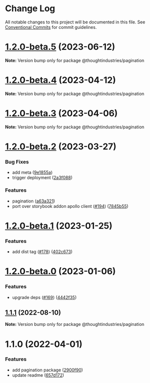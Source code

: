 # Change Log

All notable changes to this project will be documented in this file.
See [Conventional Commits](https://conventionalcommits.org) for commit guidelines.

# [1.2.0-beta.5](https://github.com/thoughtindustries/helium/compare/@thoughtindustries/pagination@1.2.0-beta.4...@thoughtindustries/pagination@1.2.0-beta.5) (2023-06-12)

**Note:** Version bump only for package @thoughtindustries/pagination





# [1.2.0-beta.4](https://github.com/thoughtindustries/helium/compare/@thoughtindustries/pagination@1.2.0-beta.2...@thoughtindustries/pagination@1.2.0-beta.4) (2023-04-12)

**Note:** Version bump only for package @thoughtindustries/pagination





# [1.2.0-beta.3](https://github.com/thoughtindustries/helium/compare/@thoughtindustries/pagination@1.2.0-beta.2...@thoughtindustries/pagination@1.2.0-beta.3) (2023-04-06)

**Note:** Version bump only for package @thoughtindustries/pagination





# [1.2.0-beta.2](https://github.com/thoughtindustries/helium/compare/@thoughtindustries/pagination@1.2.0-beta.1...@thoughtindustries/pagination@1.2.0-beta.2) (2023-03-27)


### Bug Fixes

* add meta ([9e1855a](https://github.com/thoughtindustries/helium/commit/9e1855a035237e4005cb4cfeca0a62983c7d079e))
* trigger deployment ([2a3f088](https://github.com/thoughtindustries/helium/commit/2a3f0888aef649bdebbe24e6147fbb677481e9ab))


### Features

* pagination ([a63a321](https://github.com/thoughtindustries/helium/commit/a63a321b49e156af03527626841716dce19e0c17))
* port over storybook addon apollo client ([#194](https://github.com/thoughtindustries/helium/issues/194)) ([7845b55](https://github.com/thoughtindustries/helium/commit/7845b55144e452b8baab4e9bdae9510ebfb91819))





# [1.2.0-beta.1](https://github.com/thoughtindustries/helium/compare/@thoughtindustries/pagination@1.2.0-beta.0...@thoughtindustries/pagination@1.2.0-beta.1) (2023-01-25)


### Features

* add dist tag ([#178](https://github.com/thoughtindustries/helium/issues/178)) ([402c673](https://github.com/thoughtindustries/helium/commit/402c67371b68a72d488c977701551b8a91ef5959))





# [1.2.0-beta.0](https://github.com/thoughtindustries/helium/compare/@thoughtindustries/pagination@1.1.1...@thoughtindustries/pagination@1.2.0-beta.0) (2023-01-06)


### Features

* upgrade deps ([#169](https://github.com/thoughtindustries/helium/issues/169)) ([4442f35](https://github.com/thoughtindustries/helium/commit/4442f35f6013119bb5e9baf154bdab9a3583b543))





## [1.1.1](https://github.com/thoughtindustries/helium/compare/@thoughtindustries/pagination@1.1.0...@thoughtindustries/pagination@1.1.1) (2022-08-10)

**Note:** Version bump only for package @thoughtindustries/pagination





# 1.1.0 (2022-04-01)


### Features

* add pagination package ([2900f90](https://github.com/thoughtindustries/helium/commit/2900f90cc217766f1dc495fed7da94e8e72d8145))
* update readme ([657d172](https://github.com/thoughtindustries/helium/commit/657d172d4d5f60c1c0390f08aba4c43d5be331dd))
